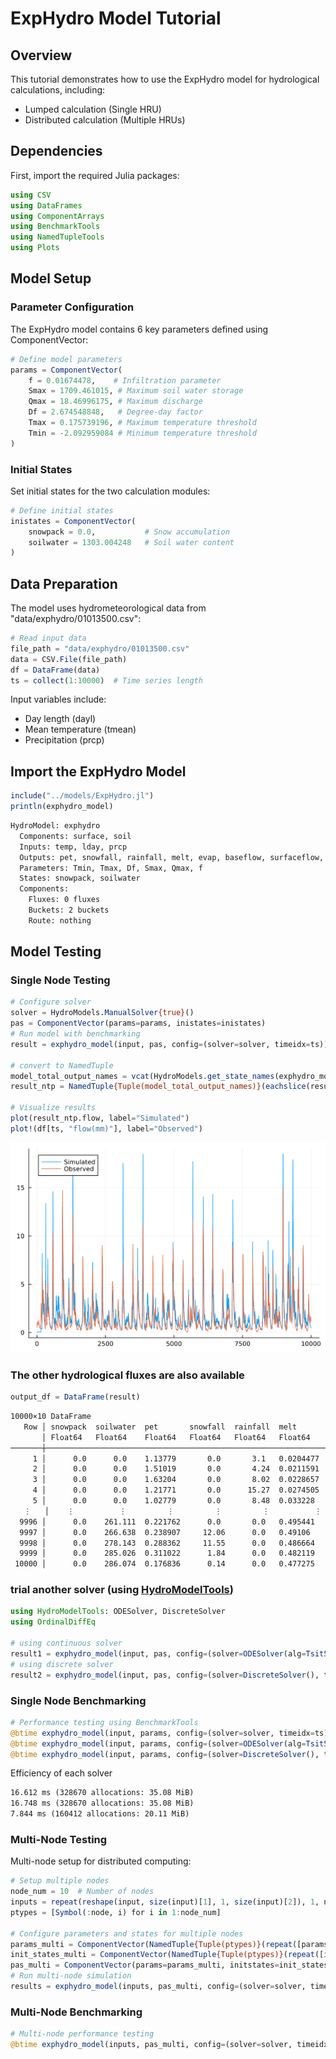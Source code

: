 # ExpHydro Model Tutorial

## Overview

This tutorial demonstrates how to use the ExpHydro model for hydrological calculations, including:

- Lumped calculation (Single HRU)
- Distributed calculation (Multiple HRUs)

## Dependencies

First, import the required Julia packages:

```julia
using CSV            
using DataFrames     
using ComponentArrays
using BenchmarkTools
using NamedTupleTools
using Plots
```

## Model Setup

### Parameter Configuration

The ExpHydro model contains 6 key parameters defined using ComponentVector:

```julia
# Define model parameters
params = ComponentVector(
    f = 0.01674478,    # Infiltration parameter
    Smax = 1709.461015, # Maximum soil water storage
    Qmax = 18.46996175, # Maximum discharge
    Df = 2.674548848,   # Degree-day factor
    Tmax = 0.175739196, # Maximum temperature threshold
    Tmin = -2.092959084 # Minimum temperature threshold
)
```

### Initial States

Set initial states for the two calculation modules:

```julia
# Define initial states
inistates = ComponentVector(
    snowpack = 0.0,           # Snow accumulation
    soilwater = 1303.004248   # Soil water content
)
```

## Data Preparation

The model uses hydrometeorological data from "data/exphydro/01013500.csv":

```julia
# Read input data
file_path = "data/exphydro/01013500.csv"
data = CSV.File(file_path)
df = DataFrame(data)
ts = collect(1:10000)  # Time series length
```

Input variables include:

- Day length (dayl)
- Mean temperature (tmean)
- Precipitation (prcp)

## Import the ExpHydro Model

```julia
include("../models/ExpHydro.jl")
println(exphydro_model)
```

```txt
HydroModel: exphydro
  Components: surface, soil
  Inputs: temp, lday, prcp
  Outputs: pet, snowfall, rainfall, melt, evap, baseflow, surfaceflow, flow
  Parameters: Tmin, Tmax, Df, Smax, Qmax, f
  States: snowpack, soilwater
  Components:
    Fluxes: 0 fluxes
    Buckets: 2 buckets
    Route: nothing
```

## Model Testing

### Single Node Testing

```julia
# Configure solver
solver = HydroModels.ManualSolver{true}()
pas = ComponentVector(params=params, inistates=inistates)
# Run model with benchmarking
result = exphydro_model(input, pas, config=(solver=solver, timeidx=ts))

# convert to NamedTuple
model_total_output_names = vcat(HydroModels.get_state_names(exphydro_model), HydroModels.get_output_names(exphydro_model))
result_ntp = NamedTuple{Tuple(model_total_output_names)}(eachslice(result, dims=1))

# Visualize results
plot(result_ntp.flow, label="Simulated")
plot!(df[ts, "flow(mm)"], label="Observed")
```

![exphydro predict](../assets/exphydro_predict.png)

### The other hydrological fluxes are also available

```julia
output_df = DataFrame(result)
```

```txt
10000×10 DataFrame
   Row │ snowpack  soilwater  pet       snowfall  rainfall  melt       evap     baseflow  surfaceflow  flow      
       │ Float64   Float64    Float64   Float64   Float64   Float64    Float64  Float64   Float64      Float64
───────┼─────────────────────────────────────────────────────────────────────────────────────────────────────────
     1 │      0.0      0.0    1.13779       0.0       3.1   0.0204477      0.0   1303.0      0.867263  0.0204477
     2 │      0.0      0.0    1.51019       0.0       4.24  0.0211591      0.0   1305.05     1.15292   0.0211591
     3 │      0.0      0.0    1.63204       0.0       8.02  0.0228657      0.0   1309.68     1.25036   0.0228657
     4 │      0.0      0.0    1.21771       0.0      15.27  0.0274505      0.0   1320.59     0.940706  0.0274505
     5 │      0.0      0.0    1.02779       0.0       8.48  0.033228       0.0   1332.0      0.800846  0.033228
   ⋮   │    ⋮          ⋮         ⋮         ⋮         ⋮          ⋮         ⋮        ⋮           ⋮           ⋮
  9996 │      0.0    261.111  0.221762      0.0       0.0   0.495441      -0.0   1493.37     0.193729  0.495441
  9997 │      0.0    266.638  0.238907     12.06      0.0   0.49106       -0.0   1492.84     0.208632  0.49106
  9998 │      0.0    278.143  0.288362     11.55      0.0   0.486664      -0.0   1492.3      0.25173   0.486664
  9999 │      0.0    285.026  0.311022      1.84      0.0   0.482119      -0.0   1491.74     0.271409  0.482119
 10000 │      0.0    286.074  0.176836      0.14      0.0   0.477275      -0.0   1491.14     0.154251  0.477275
```

### trial another solver (using [HydroModelTools](https://github.com/chooron/HydroModelTools.jl))

```julia
using HydroModelTools: ODESolver, DiscreteSolver
using OrdinalDiffEq

# using continuous solver
result1 = exphydro_model(input, pas, config=(solver=ODESolver(alg=Tsit5(), abstol=1e-3, reltol=1e-3), timeidx=ts))
# using discrete solver
result2 = exphydro_model(input, pas, config=(solver=DiscreteSolver(), timeidx=ts))
```

### Single Node Benchmarking

```julia
# Performance testing using BenchmarkTools
@btime exphydro_model(input, params, config=(solver=solver, timeidx=ts), convert_to_ntp=true);
@btime exphydro_model(input, params, config=(solver=ODESolver(alg=Tsit5(), abstol=1e-3, reltol=1e-3), timeidx=ts), convert_to_ntp=true);
@btime exphydro_model(input, params, config=(solver=DiscreteSolver(), timeidx=ts), convert_to_ntp=true);
```

Efficiency of each solver

```txt
16.612 ms (328670 allocations: 35.08 MiB)
16.748 ms (328670 allocations: 35.08 MiB)
7.844 ms (160412 allocations: 20.11 MiB)
```

### Multi-Node Testing

Multi-node setup for distributed computing:

```julia
# Setup multiple nodes
node_num = 10  # Number of nodes
inputs = repeat(reshape(input, size(input)[1], 1, size(input)[2]), 1, node_num, 1)
ptypes = [Symbol(:node, i) for i in 1:node_num]

# Configure parameters and states for multiple nodes
params_multi = ComponentVector(NamedTuple{Tuple(ptypes)}(repeat([params], node_num)))
init_states_multi = ComponentVector(NamedTuple{Tuple(ptypes)}(repeat([inistates], node_num)))
pas_multi = ComponentVector(params=params_multi, initstates=init_states_multi)
# Run multi-node simulation
results = exphydro_model(inputs, pas_multi, config=(solver=solver, timeidx=ts))
```

### Multi-Node Benchmarking

```julia
# Multi-node performance testing
@btime exphydro_model(inputs, pas_multi, config=(solver=solver, timeidx=ts));